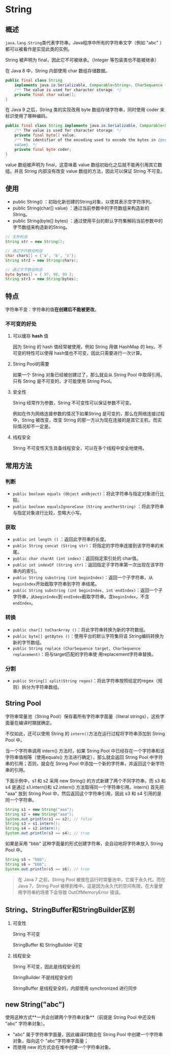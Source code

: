# String

## 概述

`java.lang.String`类代表字符串。Java程序中所有的字符串文字（例如 "abc" ）都可以被看作是实现此类的实例。

String 被声明为 final，因此它不可被继承。（Integer 等包装类也不能被继承）

在 Java 8 中，String 内部使用 char 数组存储数据。

```java
public final class String
    implements java.io.Serializable, Comparable<String>, CharSequence {
    /** The value is used for character storage. */
    private final char value[];
}
```

在 Java 9 之后，String 类的实现改用 byte 数组存储字符串，同时使用 coder 来标识使用了哪种编码。

```java
public final class String implements java.io.Serializable, Comparable<String>, CharSequence {
    /** The value is used for character storage. */
    private final byte[] value;
    /** The identifier of the encoding used to encode the bytes in {@code
    value}. */
    private final byte coder; 
}
```

value 数组被声明为 final，这意味着 value 数组初始化之后就不能再引用其它数组。并且 String 内部没有改变 value 数组的方法，因此可以保证 String 不可变。

## 使用

- public String() ：初始化新创建的String对象，以使其表示空字符序列。
- public String(char[] value) ：通过当前参数中的字符数组来构造新的String。
- public String(byte[] bytes) ：通过使用平台的默认字符集解码当前参数中的字节数组来构造新的String。

```java
// 无参构造 
String str = new String(); 

// 通过字符数组构造 
char chars[] = {'a', 'b', 'c'};
String str2 = new String(chars); 

// 通过字节数组构造 
byte bytes[] = { 97, 98, 99 };
String str3 = new String(bytes);
```

## 特点

字符串不变：字符串的值**在创建后不能被更改**。

### 不可变的好处

1. 可以缓存 **hash** 值

   因为 String 的 hash 值经常被使用，例如 String 用做 HashMap 的 key。不可变的特性可以使得 hash值也不可变，因此只需要进行⼀次计算。

2. String Pool的需要

   如果⼀个 String 对象已经被创建过了，那么就会从 String Pool 中取得引用。只有 String 是不可变的，才可能使用 String Pool。

3. 安全性

   String 经常作为参数，String 不可变性可以保证参数不可变。

   例如在作为⽹络连接参数的情况下如果String 是可变的，那么在⽹络连接过程中，String 被改变，改变 String 的那⼀方以为现在连接的是其它主机，⽽实际情况却不⼀定是。

4. 线程安全

   String 不可变性天生具备线程安全，可以在多个线程中安全地使用。

## 常用方法

### 判断

- `public boolean equals (Object anObject)`：将此字符串与指定对象进行比较。
- `public boolean equalsIgnoreCase (String anotherString)` ：将此字符串与指定对象进行比较，忽略大小写。

### 获取

- `public int length ()` ：返回此字符串的长度。
- `public String concat (String str)`：将指定的字符串连接到该字符串的末尾。
- `public char charAt (int index)`：返回指定索引处的 char值。
- `public int indexOf (String str)`：返回指定子字符串第一次出现在该字符串内的索引。
- `public String substring (int beginIndex)`：返回一个子字符串，从`beginIndex`开始截取字符串到字符 串结尾。
- `public String substring (int beginIndex, int endIndex)`：返回一个子字符串，从`beginIndex`到 `endIndex`截取字符串。含`beginIndex`，不含`endIndex`。

### 转换

- `public char[] toCharArray ()`：将此字符串转换为新的字符数组。
- `public byte[] getBytes ()`：使用平台的默认字符集将该 String编码转换为新的字节数组。
- `public String replace (CharSequence target, CharSequence replacement)`：将与target匹配的字符串使 用replacement字符串替换。

### 分割

- `public String[] split(String regex)`：将此字符串按照给定的regex（规则）拆分为字符串数组。

## String Pool

字符串常量池（String Pool）保存着所有字符串字⾯量（literal strings），这些字⾯量在编译时期就确定。

不仅如此，还可以使用 String 的 `intern()`方法在运行过程将字符串添加到 String Pool 中。

当⼀个字符串调用 intern() 方法时，如果 String Pool 中已经存在⼀个字符串和该字符串值相等（使用equals() 方法进行确定），那么就会返回 String Pool 中字符串的引用；否则，就会在 String Pool 中添加⼀个新的字符串，并返回这个新字符串的引用。

下⾯示例中，s1 和 s2 采用 new String() 的方式新建了两个不同字符串，⽽ s3 和 s4 是通过 s1.intern()和 s2.intern() 方法取得同⼀个字符串引用。intern() ⾸先把 "aaa" 放到 String Pool 中，然后返回这个字符串引用，因此 s3 和 s4 引用的是同⼀个字符串。

```java
String s1 = new String("aaa");
String s2 = new String("aaa");
System.out.println(s1 == s2); // false
String s3 = s1.intern();
String s4 = s2.intern();
System.out.println(s3 == s4); // true
```

如果是采用 "bbb" 这种字⾯量的形式创建字符串，会自动地将字符串放⼊ String Pool 中。

```java
String s5 = "bbb";
String s6 = "bbb";
System.out.println(s5 == s6); // true
```

> 在 Java 7 之前，String Pool 被放在运行时常量池中，它属于永久代。⽽在 Java 7，String Pool 被移到堆中。这是因为永久代的空间有限，在大量使用字符串的场景下会导致 OutOfMemoryError 错误。

## String、StringBuffer和StringBuilder区别

1. 可变性

   String 不可变

   StringBuffer 和 StringBuilder 可变

2. 线程安全

   String 不可变，因此是线程安全的

   StringBuilder 不是线程安全的

   StringBuffer 是线程安全的，内部使用 synchronized 进行同步

## new String("abc")

使用这种方式**⼀共会创建两个字符串对象**（前提是 String Pool 中还没有 "abc" 字符串对象）。

- "abc" 属于字符串字⾯量，因此编译时期会在 String Pool 中创建⼀个字符串对象，指向这个 "abc"字符串字⾯量；
- ⽽使用 new 的方式会在堆中创建⼀个字符串对象。
